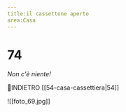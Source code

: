 ```yaml
---
title:il cassettone aperto
area:Casa
---
```

# 74
_Non c'è niente!_

👣INDIETRO [[54-casa-cassettiera|54]]

![[foto_69.jpg]]